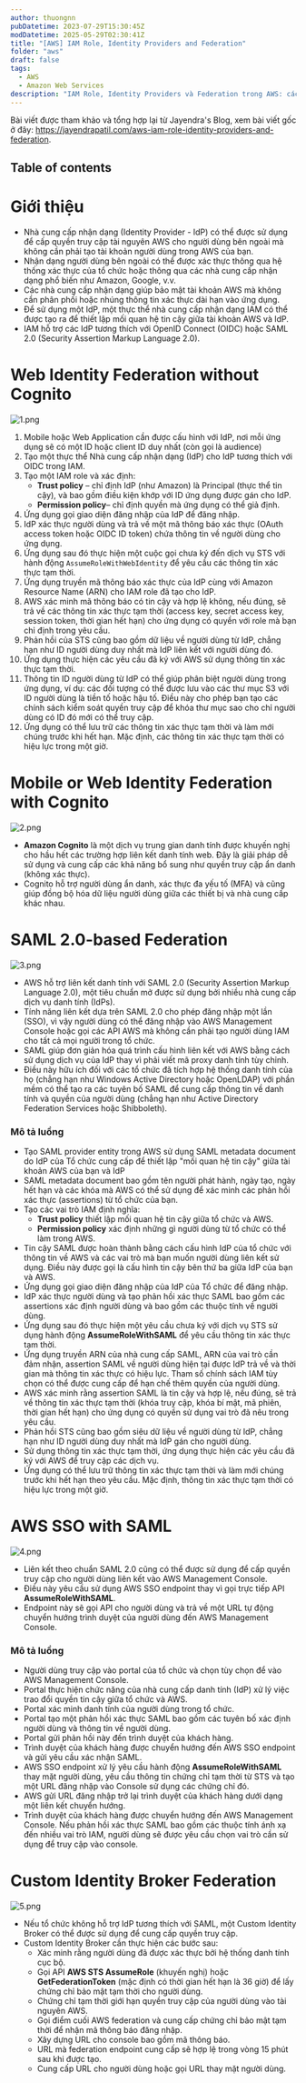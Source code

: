 ```yaml
---
author: thuongnn
pubDatetime: 2023-07-29T15:30:45Z
modDatetime: 2025-05-29T02:30:41Z
title: "[AWS] IAM Role, Identity Providers and Federation"
folder: "aws"
draft: false
tags:
  - AWS
  - Amazon Web Services
description: "IAM Role, Identity Providers và Federation trong AWS: cách quản lý quyền truy cập an toàn và tích hợp danh tính bên ngoài."
---
```


Bài viết được tham khảo và tổng hợp lại từ Jayendra's Blog, xem bài viết gốc ở đây: https://jayendrapatil.com/aws-iam-role-identity-providers-and-federation.

## Table of contents

# Giới thiệu

- Nhà cung cấp nhận dạng (Identity Provider - IdP) có thể được sử dụng để cấp quyền truy cập tài nguyên AWS cho người dùng bên ngoài mà không cần phải tạo tài khoản người dùng trong AWS của bạn.
- Nhận dạng người dùng bên ngoài có thể được xác thực thông qua hệ thống xác thực của tổ chức hoặc thông qua các nhà cung cấp nhận dạng phổ biến như Amazon, Google, v.v.
- Các nhà cung cấp nhận dạng giúp bảo mật tài khoản AWS mà không cần phân phối hoặc nhúng thông tin xác thực dài hạn vào ứng dụng.
- Để sử dụng một IdP, một thực thể nhà cung cấp nhận dạng IAM có thể được tạo ra để thiết lập mối quan hệ tin cậy giữa tài khoản AWS và IdP.
- IAM hỗ trợ các IdP tương thích với OpenID Connect (OIDC) hoặc SAML 2.0 (Security Assertion Markup Language 2.0).

# Web Identity Federation without Cognito

![1.png](@/assets/images/aws/security/iam-role-identity-providers-and-federation/1.png)

1. Mobile hoặc Web Application cần được cấu hình với IdP, nơi mỗi ứng dụng sẽ có một ID hoặc client ID duy nhất (còn gọi là audience)
2. Tạo một thực thể Nhà cung cấp nhận dạng (IdP) cho IdP tương thích với OIDC trong IAM.
3. Tạo một IAM role và xác định:
   - **Trust policy** – chỉ định IdP (như Amazon) là Principal (thực thể tin cậy), và bao gồm điều kiện khớp với ID ứng dụng được gán cho IdP.
   - **Permission policy**– chỉ định quyền mà ứng dụng có thể giả định.
4. Ứng dụng gọi giao diện đăng nhập của IdP để đăng nhập.
5. IdP xác thực người dùng và trả về một mã thông báo xác thực (OAuth access token hoặc OIDC ID token) chứa thông tin về người dùng cho ứng dụng.
6. Ứng dụng sau đó thực hiện một cuộc gọi chưa ký đến dịch vụ STS với hành động `AssumeRoleWithWebIdentity` để yêu cầu các thông tin xác thực tạm thời.
7. Ứng dụng truyền mã thông báo xác thực của IdP cùng với Amazon Resource Name (ARN) cho IAM role đã tạo cho IdP.
8. AWS xác minh mã thông báo có tin cậy và hợp lệ không, nếu đúng, sẽ trả về các thông tin xác thực tạm thời (access key, secret access key, session token, thời gian hết hạn) cho ứng dụng có quyền với role mà bạn chỉ định trong yêu cầu.
9. Phản hồi của STS cũng bao gồm dữ liệu về người dùng từ IdP, chẳng hạn như ID người dùng duy nhất mà IdP liên kết với người dùng đó.
10. Ứng dụng thực hiện các yêu cầu đã ký với AWS sử dụng thông tin xác thực tạm thời.
11. Thông tin ID người dùng từ IdP có thể giúp phân biệt người dùng trong ứng dụng, ví dụ: các đối tượng có thể được lưu vào các thư mục S3 với ID người dùng là tiền tố hoặc hậu tố. Điều này cho phép bạn tạo các chính sách kiểm soát quyền truy cập để khóa thư mục sao cho chỉ người dùng có ID đó mới có thể truy cập.
12. Ứng dụng có thể lưu trữ các thông tin xác thực tạm thời và làm mới chúng trước khi hết hạn. Mặc định, các thông tin xác thực tạm thời có hiệu lực trong một giờ.

# **Mobile or Web Identity Federation with Cognito**

![2.png](@/assets/images/aws/security/iam-role-identity-providers-and-federation/2.png)

- **Amazon Cognito** là một dịch vụ trung gian danh tính được khuyến nghị cho hầu hết các trường hợp liên kết danh tính web. Đây là giải pháp dễ sử dụng và cung cấp các khả năng bổ sung như quyền truy cập ẩn danh (không xác thực).
- Cognito hỗ trợ người dùng ẩn danh, xác thực đa yếu tố (MFA) và cũng giúp đồng bộ hóa dữ liệu người dùng giữa các thiết bị và nhà cung cấp khác nhau.

# SAML 2.0-based Federation

![3.png](@/assets/images/aws/security/iam-role-identity-providers-and-federation/3.png)

- AWS hỗ trợ liên kết danh tính với SAML 2.0 (Security Assertion Markup Language 2.0), một tiêu chuẩn mở được sử dụng bởi nhiều nhà cung cấp dịch vụ danh tính (IdPs).
- Tính năng liên kết dựa trên SAML 2.0 cho phép đăng nhập một lần (SSO), vì vậy người dùng có thể đăng nhập vào AWS Management Console hoặc gọi các API AWS mà không cần phải tạo người dùng IAM cho tất cả mọi người trong tổ chức.
- SAML giúp đơn giản hóa quá trình cấu hình liên kết với AWS bằng cách sử dụng dịch vụ của IdP thay vì phải viết mã proxy danh tính tùy chỉnh.
- Điều này hữu ích đối với các tổ chức đã tích hợp hệ thống danh tính của họ (chẳng hạn như Windows Active Directory hoặc OpenLDAP) với phần mềm có thể tạo ra các tuyên bố SAML để cung cấp thông tin về danh tính và quyền của người dùng (chẳng hạn như Active Directory Federation Services hoặc Shibboleth).

### Mô tả luồng

- Tạo SAML provider entity trong AWS sử dụng SAML metadata document do IdP của Tổ chức cung cấp để thiết lập "mối quan hệ tin cậy" giữa tài khoản AWS của bạn và IdP
- SAML metadata document bao gồm tên người phát hành, ngày tạo, ngày hết hạn và các khóa mà AWS có thể sử dụng để xác minh các phản hồi xác thực (assertions) từ tổ chức của bạn.
- Tạo các vai trò IAM định nghĩa:
  - **Trust policy** thiết lập mối quan hệ tin cậy giữa tổ chức và AWS.
  - **Permission policy** xác định những gì người dùng từ tổ chức có thể làm trong AWS.
- Tin cậy SAML được hoàn thành bằng cách cấu hình IdP của tổ chức với thông tin về AWS và các vai trò mà bạn muốn người dùng liên kết sử dụng. Điều này được gọi là cấu hình tin cậy bên thứ ba giữa IdP của bạn và AWS.
- Ứng dụng gọi giao diện đăng nhập của IdP của Tổ chức để đăng nhập.
- IdP xác thực người dùng và tạo phản hồi xác thực SAML bao gồm các assertions xác định người dùng và bao gồm các thuộc tính về người dùng.
- Ứng dụng sau đó thực hiện một yêu cầu chưa ký với dịch vụ STS sử dụng hành động **AssumeRoleWithSAML** để yêu cầu thông tin xác thực tạm thời.
- Ứng dụng truyền ARN của nhà cung cấp SAML, ARN của vai trò cần đảm nhận, assertion SAML về người dùng hiện tại được IdP trả về và thời gian mà thông tin xác thực có hiệu lực. Tham số chính sách IAM tùy chọn có thể được cung cấp để hạn chế thêm quyền của người dùng.
- AWS xác minh rằng assertion SAML là tin cậy và hợp lệ, nếu đúng, sẽ trả về thông tin xác thực tạm thời (khóa truy cập, khóa bí mật, mã phiên, thời gian hết hạn) cho ứng dụng có quyền sử dụng vai trò đã nêu trong yêu cầu.
- Phản hồi STS cũng bao gồm siêu dữ liệu về người dùng từ IdP, chẳng hạn như ID người dùng duy nhất mà IdP gán cho người dùng.
- Sử dụng thông tin xác thực tạm thời, ứng dụng thực hiện các yêu cầu đã ký với AWS để truy cập các dịch vụ.
- Ứng dụng có thể lưu trữ thông tin xác thực tạm thời và làm mới chúng trước khi hết hạn theo yêu cầu. Mặc định, thông tin xác thực tạm thời có hiệu lực trong một giờ.

# AWS SSO with SAML

![4.png](@/assets/images/aws/security/iam-role-identity-providers-and-federation/4.png)

- Liên kết theo chuẩn SAML 2.0 cũng có thể được sử dụng để cấp quyền truy cập cho người dùng liên kết vào AWS Management Console.
- Điều này yêu cầu sử dụng AWS SSO endpoint thay vì gọi trực tiếp API **AssumeRoleWithSAML**.
- Endpoint này sẽ gọi API cho người dùng và trả về một URL tự động chuyển hướng trình duyệt của người dùng đến AWS Management Console.

### Mô tả luồng

- Người dùng truy cập vào portal của tổ chức và chọn tùy chọn để vào AWS Management Console.
- Portal thực hiện chức năng của nhà cung cấp danh tính (IdP) xử lý việc trao đổi quyền tin cậy giữa tổ chức và AWS.
- Portal xác minh danh tính của người dùng trong tổ chức.
- Portal tạo một phản hồi xác thực SAML bao gồm các tuyên bố xác định người dùng và thông tin về người dùng.
- Portal gửi phản hồi này đến trình duyệt của khách hàng.
- Trình duyệt của khách hàng được chuyển hướng đến AWS SSO endpoint và gửi yêu cầu xác nhận SAML.
- AWS SSO endpoint xử lý yêu cầu hành động **AssumeRoleWithSAML** thay mặt người dùng, yêu cầu thông tin chứng chỉ tạm thời từ STS và tạo một URL đăng nhập vào Console sử dụng các chứng chỉ đó.
- AWS gửi URL đăng nhập trở lại trình duyệt của khách hàng dưới dạng một liên kết chuyển hướng.
- Trình duyệt của khách hàng được chuyển hướng đến AWS Management Console. Nếu phản hồi xác thực SAML bao gồm các thuộc tính ánh xạ đến nhiều vai trò IAM, người dùng sẽ được yêu cầu chọn vai trò cần sử dụng để truy cập vào console.

# Custom Identity Broker Federation

![5.png](@/assets/images/aws/security/iam-role-identity-providers-and-federation/5.png)

- Nếu tổ chức không hỗ trợ IdP tương thích với SAML, một Custom Identity Broker có thể được sử dụng để cung cấp quyền truy cập.
- Custom Identity Broker cần thực hiện các bước sau:
  - Xác minh rằng người dùng đã được xác thực bởi hệ thống danh tính cục bộ.
  - Gọi API **AWS STS AssumeRole** (khuyến nghị) hoặc **GetFederationToken** (mặc định có thời gian hết hạn là 36 giờ) để lấy chứng chỉ bảo mật tạm thời cho người dùng.
  - Chứng chỉ tạm thời giới hạn quyền truy cập của người dùng vào tài nguyên AWS.
  - Gọi điểm cuối AWS federation và cung cấp chứng chỉ bảo mật tạm thời để nhận mã thông báo đăng nhập.
  - Xây dựng URL cho console bao gồm mã thông báo.
  - URL mà federation endpoint cung cấp sẽ hợp lệ trong vòng 15 phút sau khi được tạo.
  - Cung cấp URL cho người dùng hoặc gọi URL thay mặt người dùng.
